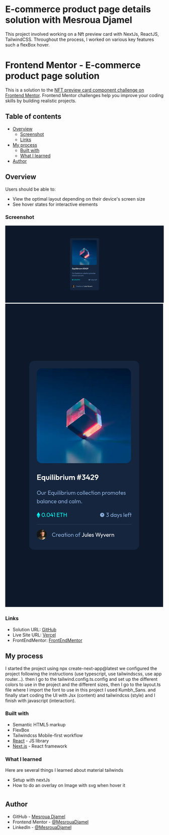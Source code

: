 # E-commerce product page details solution with Mesroua Djamel
This project involved working on a Nft preview card with NextJs, ReactJS, TailwindCSS. Throughout the process, I worked on various key features such a  flexBox hover. 

# Frontend Mentor - E-commerce product page solution

This is a solution to the [NFT preview card component challenge on Frontend Mentor](https://www.frontendmentor.io/challenges/nft-preview-card-component-SbdUL_w0U). Frontend Mentor challenges help you improve your coding skills by building realistic projects.

## Table of contents

- [Overview](#overview)
  - [Screenshot](#screenshot)
  - [Links](#links)
- [My process](#my-process)
  - [Built with](#built-with)
  - [What I learned](#what-i-learned)
- [Author](#author)



## Overview


Users should be able to:

- View the optimal layout depending on their device's screen size
- See hover states for interactive elements

### Screenshot 

![App Screenshot](/public/desktop.png)
![App Screenshot](/public/mobile.png)




### Links

- Solution URL: [GitHub](https://github.com/MesrouaDjamel/nft-preview-card)
- Live Site URL: [Vercel](https://nft-preview-card-mesroua-djamels-projects.vercel.app/)
- FrontEndMentor: [FrontEndMentor](https://www.frontendmentor.io/solutions/responsive-nft-preview-card-using-flexbox-AhhIJxDJje)

## My process
I started the project using npx create-next-app@latest we configured the project following the instructions (use typescript, use tailwindscss, use app router...).
then I go to the tailwind.config.ts.config and set up the different colors to use in the project and the different  sizes, then I go to the layout.ts file where I import the font to use in this project I used Kumbh_Sans. and finally start coding the UI  with  Jsx (content)  and  tailwindcss (style) and I finish with javascript (interaction).

### Built with

- Semantic HTML5 markup
- FlexBox
- Tailwindcss Mobile-first workflow
- [React](https://reactjs.org/) - JS library
- [Next.js](https://nextjs.org/) - React framework


### What I learned
Here are several things I learned about material tailwinds
- Setup with nextJs
- How to do an overlay on Image with svg  when hover it

#


## Author

- GitHub - [Mesroua Djamel](https://github.com/MesrouaDjamel/)
- Frontend Mentor - [@MesrouaDjamel](https://www.frontendmentor.io/profile/MesrouaDjamel)
- LinkedIn - [@MesrouaDjamel](https://www.linkedin.com/in/mesroua-djamel-86414b11a/)













